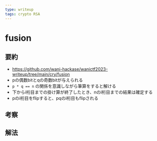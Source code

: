 ```yaml
---
type: writeup
tags: crypto RSA
---
```


# fusion

## 要約

* <https://github.com/wani-hackase/wanictf2023-writeup/tree/main/cry/fusion>
* pの偶数bitとqの奇数bitが与えられる
* `p * q == n` の関係を意識しながら筆算をすると解ける
* 下からi桁目までの掛け算が終了したとき、nのi桁目までの結果は確定する
* pのi桁目をflipすると、pqのi桁目もflipされる

## 考察

## 解法

